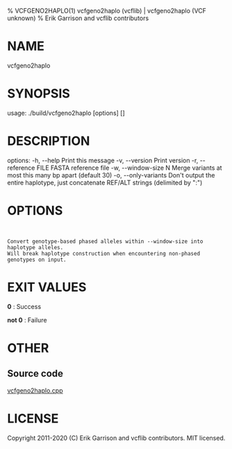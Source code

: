 % VCFGENO2HAPLO(1) vcfgeno2haplo (vcflib) | vcfgeno2haplo (VCF unknown)
% Erik Garrison and vcflib contributors

# NAME

vcfgeno2haplo

# SYNOPSIS

usage: ./build/vcfgeno2haplo [options] [<vcf file>]

# DESCRIPTION

options: -h, --help Print this message -v, --version Print version -r, --reference FILE FASTA reference file -w, --window-size N Merge variants at most this many bp apart (default 30) -o, --only-variants Don't output the entire haplotype, just concatenate REF/ALT strings (delimited by ":")

# OPTIONS

```


Convert genotype-based phased alleles within --window-size into haplotype alleles.
Will break haplotype construction when encountering non-phased genotypes on input.

```

# EXIT VALUES

**0**
: Success

**not 0**
: Failure

# OTHER

## Source code

[vcfgeno2haplo.cpp](https://github.com/vcflib/vcflib/blob/master/src/vcfgeno2haplo.cpp)

# LICENSE

Copyright 2011-2020 (C) Erik Garrison and vcflib contributors. MIT licensed.

<!--
  Created with ./scripts/bin2md.rb scripts/bin2md-template.erb
-->
